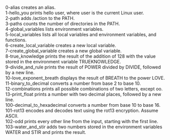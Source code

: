 0-alias creates an alias.  
1-hello_you prints hello user, where user is the current Linux user.  
2-path adds /action to the PATH.  
3-paths counts the number of directories in the PATH.  
4-global_variables lists environment variables.  
5-local_variables lists all local variables and environment variables, and functions.  
6-create_local_variable creates a new local variable.  
7-create_global_variable creates a new global variable.  
8-true_knowledge prints the result of the addition of 128 with the value stored in the environment variable TRUEKNOWLEDGE.  
9-divide_and_rule prints the result of POWER divided by DIVIDE, followed by a new line.  
10-love_exponent_breath displays the result of BREATH to the power LOVE.  
11-binary_to_decimal converts a number from base 2 to base 10.  
12-combinations prints all possible combinations of two letters, except oo.  
13-print_float prints a number with two decimal places, followed by a new line.  
100-decimal_to_hexadecimal converts a number from base 10 to base 16.  
101-rot13 encodes and decodes text using the rot13 encryption. Assume ASCII.  
102-odd prints every other line from the input, starting with the first line.  
103-water_and_stir adds two numbers stored in the environment variables WATER and STIR and prints the result.  


